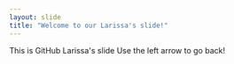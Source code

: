 ```yaml
---
layout: slide
title: "Welcome to our Larissa's slide!"
---
```

This is GitHub Larissa's slide
Use the left arrow to go back!